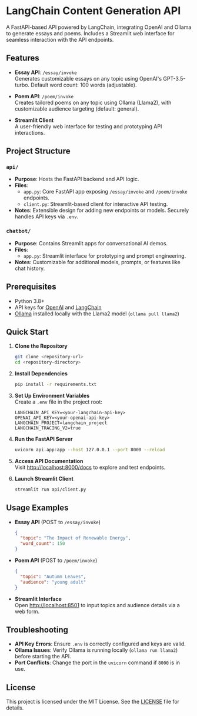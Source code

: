 
# LangChain Content Generation API

A FastAPI-based API powered by LangChain, integrating OpenAI and Ollama to generate essays and poems. Includes a Streamlit web interface for seamless interaction with the API endpoints.

## Features

- **Essay API**: `/essay/invoke`  
  Generates customizable essays on any topic using OpenAI's GPT-3.5-turbo. Default word count: 100 words (adjustable).

- **Poem API**: `/poem/invoke`  
  Creates tailored poems on any topic using Ollama (Llama2), with customizable audience targeting (default: general).

- **Streamlit Client**  
  A user-friendly web interface for testing and prototyping API interactions.

## Project Structure

### `api/`
- **Purpose**: Hosts the FastAPI backend and API logic.
- **Files**:
  - `app.py`: Core FastAPI app exposing `/essay/invoke` and `/poem/invoke` endpoints.
  - `client.py`: Streamlit-based client for interactive API testing.
- **Notes**: Extensible design for adding new endpoints or models. Securely handles API keys via `.env`.

### `chatbot/`
- **Purpose**: Contains Streamlit apps for conversational AI demos.
- **Files**:
  - `app.py`: Streamlit interface for prototyping and prompt engineering.
- **Notes**: Customizable for additional models, prompts, or features like chat history.

## Prerequisites

- Python 3.8+
- API keys for [OpenAI](https://platform.openai.com/account/api-keys) and [LangChain](https://smith.langchain.com/)
- [Ollama](https://ollama.ai/) installed locally with the Llama2 model (`ollama pull llama2`)

## Quick Start

1. **Clone the Repository**  
   ```bash
   git clone <repository-url>
   cd <repository-directory>
   ```

2. **Install Dependencies**  
   ```bash
   pip install -r requirements.txt
   ```

3. **Set Up Environment Variables**  
   Create a `.env` file in the project root:  
   ```plaintext
   LANGCHAIN_API_KEY=<your-langchain-api-key>
   OPENAI_API_KEY=<your-openai-api-key>
   LANGCHAIN_PROJECT=langchain_project
   LANGCHAIN_TRACING_V2=true
   ```

4. **Run the FastAPI Server**  
   ```bash
   uvicorn api.app:app --host 127.0.0.1 --port 8000 --reload
   ```

5. **Access API Documentation**  
   Visit [http://localhost:8000/docs](http://localhost:8000/docs) to explore and test endpoints.

6. **Launch Streamlit Client**  
   ```bash
   streamlit run api/client.py
   ```

## Usage Examples

- **Essay API** (POST to `/essay/invoke`)  
  ```json
  {
    "topic": "The Impact of Renewable Energy",
    "word_count": 150
  }
  ```

- **Poem API** (POST to `/poem/invoke`)  
  ```json
  {
    "topic": "Autumn Leaves",
    "audience": "young adult"
  }
  ```

- **Streamlit Interface**  
  Open [http://localhost:8501](http://localhost:8501) to input topics and audience details via a web form.

## Troubleshooting

- **API Key Errors**: Ensure `.env` is correctly configured and keys are valid.
- **Ollama Issues**: Verify Ollama is running locally (`ollama run llama2`) before starting the API.
- **Port Conflicts**: Change the port in the `uvicorn` command if `8000` is in use.

## License

This project is licensed under the MIT License. See the [LICENSE](LICENSE) file for details.